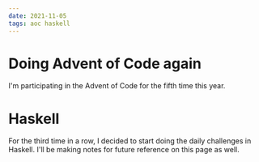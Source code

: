 ```yaml
---
date: 2021-11-05
tags: aoc haskell
---
```


# Doing Advent of Code again

I'm participating in the Advent of Code for the fifth time this year. 

# Haskell

For the third time in a row, I decided to start doing the daily challenges in
Haskell. I'll be making notes for future reference on this page as well.
